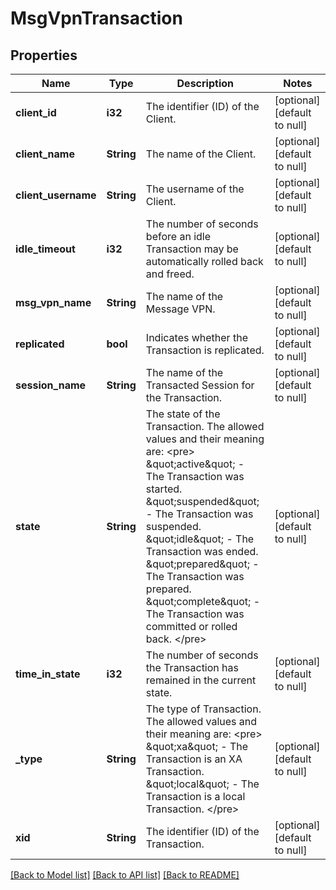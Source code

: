 # MsgVpnTransaction

## Properties
Name | Type | Description | Notes
------------ | ------------- | ------------- | -------------
**client_id** | **i32** | The identifier (ID) of the Client. | [optional] [default to null]
**client_name** | **String** | The name of the Client. | [optional] [default to null]
**client_username** | **String** | The username of the Client. | [optional] [default to null]
**idle_timeout** | **i32** | The number of seconds before an idle Transaction may be automatically rolled back and freed. | [optional] [default to null]
**msg_vpn_name** | **String** | The name of the Message VPN. | [optional] [default to null]
**replicated** | **bool** | Indicates whether the Transaction is replicated. | [optional] [default to null]
**session_name** | **String** | The name of the Transacted Session for the Transaction. | [optional] [default to null]
**state** | **String** | The state of the Transaction. The allowed values and their meaning are:  &lt;pre&gt; \&quot;active\&quot; - The Transaction was started. \&quot;suspended\&quot; - The Transaction was suspended. \&quot;idle\&quot; - The Transaction was ended. \&quot;prepared\&quot; - The Transaction was prepared. \&quot;complete\&quot; - The Transaction was committed or rolled back. &lt;/pre&gt;  | [optional] [default to null]
**time_in_state** | **i32** | The number of seconds the Transaction has remained in the current state. | [optional] [default to null]
**_type** | **String** | The type of Transaction. The allowed values and their meaning are:  &lt;pre&gt; \&quot;xa\&quot; - The Transaction is an XA Transaction. \&quot;local\&quot; - The Transaction is a local Transaction. &lt;/pre&gt;  | [optional] [default to null]
**xid** | **String** | The identifier (ID) of the Transaction. | [optional] [default to null]

[[Back to Model list]](../README.md#documentation-for-models) [[Back to API list]](../README.md#documentation-for-api-endpoints) [[Back to README]](../README.md)


